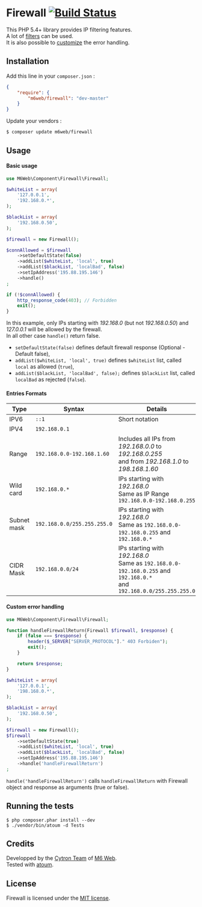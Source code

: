 # Firewall [![Build Status](https://secure.travis-ci.org/M6Web/Firewall.png)](http://travis-ci.org/M6Web/Firewall)

This PHP 5.4+ library provides IP filtering features.  
A lot of [filters](#entries-formats) can be used.  
It is also possible to [customize](#custom-error-handling) the error handling.

## Installation

Add this line in your `composer.json` :

```json
{
    "require": {
        "m6web/firewall": "dev-master"
    }
}
```

Update your vendors :

```
$ composer update m6web/firewall
```

## Usage

#### Basic usage

```php
use M6Web\Component\Firewall\Firewall;

$whiteList = array(
    '127.0.0.1',
    '192.168.0.*',
);

$blackList = array(
    '192.168.0.50',
);

$firewall = new Firewall();

$connAllowed = $firewall
    ->setDefaultState(false)
    ->addList($whiteList, 'local', true)
    ->addList($blackList, 'localBad', false)
    ->setIpAddress('195.88.195.146')
    ->handle()
;

if (!$connAllowed) {
    http_response_code(403); // Forbidden
    exit();
}
```

In this example, only IPs starting with *192.168.0* (but not *192.168.0.50*) and *127.0.0.1* will be allowed by the firewall.  
In all other case `handle()` return false.


* `setDefaultState(false)` defines default firewall response (Optional - Default false),
* `addList($whiteList, 'local', true)` defines `$whiteList` list, called `local` as allowed (`true`),
* `addList($blackList, 'localBad', false);` defines `$blackList` list, called `localBad` as rejected (`false`).

#### Entries Formats

Type | Syntax | Details
--- | --- | ---
IPV6|`::1`|Short notation
IPV4|`192.168.0.1`|
Range|`192.168.0.0-192.168.1.60`|Includes all IPs from *192.168.0.0* to *192.168.0.255*<br />and from *192.168.1.0* to *198.168.1.60*
Wild card|`192.168.0.*`|IPs starting with *192.168.0*<br />Same as IP Range `192.168.0.0-192.168.0.255`
Subnet mask|`192.168.0.0/255.255.255.0`|IPs starting with *192.168.0*<br />Same as `192.168.0.0-192.168.0.255` and `192.168.0.*`
CIDR Mask|`192.168.0.0/24`|IPs starting with *192.168.0*<br />Same as `192.168.0.0-192.168.0.255` and `192.168.0.*`<br />and `192.168.0.0/255.255.255.0`

#### Custom error handling

```php
use M6Web\Component\Firewall\Firewall;

function handleFirewallReturn(Firewall $firewall, $response) {
    if (false === $response) {
        header($_SERVER["SERVER_PROTOCOL"]." 403 Forbiden");
        exit();
    }

    return $response;
}

$whiteList = array(
    '127.0.0.1',
    '198.168.0.*',
);

$blackList = array(
    '192.168.0.50',
);

$firewall = new Firewall();
$firewall
    ->setDefaultState(true)
    ->addList($whiteList, 'local', true)
    ->addList($blackList, 'localBad', false)
    ->setIpAddress('195.88.195.146')
    ->handle('handleFirewallReturn')
;
```

`handle('handleFirewallReturn')` calls `handleFirewallReturn` with Firewall object and response as arguments (true or false).

## Running the tests

```shell
$ php composer.phar install --dev
$ ./vendor/bin/atoum -d Tests
```

## Credits

Developped by the [Cytron Team](http://cytron.fr/) of [M6 Web](http://tech.m6web.fr/).  
Tested with [atoum](http://atoum.org).

## License

Firewall is licensed under the [MIT license](LICENSE).
